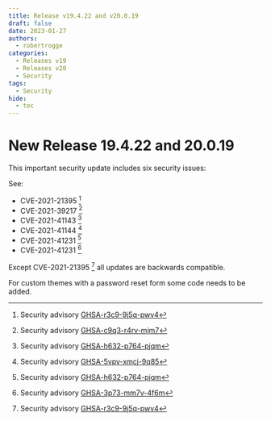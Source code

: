 ```yaml
---
title: Release v19.4.22 and v20.0.19
draft: false
date: 2023-01-27
authors:
  - robertrogge
categories:
  - Releases v19
  - Releases v20
  - Security
tags:
  - Security
hide:
  - toc
---
```


# New Release 19.4.22 and 20.0.19

This important security update includes six security issues:

<!-- more -->

See:

- CVE-2021-21395 [^1]
- CVE-2021-39217 [^2]
- CVE-2021-41143 [^3]
- CVE-2021-41144 [^4]
- CVE-2021-41231 [^5]
- CVE-2021-41231 [^6]

Except CVE-2021-21395 [^1] all updates are backwards compatible.

For custom themes with a password reset form some code needs to be added.

[^1]: Security advisory [GHSA-r3c9-9j5q-pwv4](https://github.com/advisories/GHSA-r3c9-9j5q-pwv4)
[^2]: Security advisory [GHSA-c9q3-r4rv-mjm7](https://github.com/advisories/GHSA-c9q3-r4rv-mjm7)
[^3]: Security advisory [GHSA-h632-p764-pjqm](https://github.com/advisories/GHSA-h632-p764-pjqm)
[^4]: Security advisory [GHSA-5vpv-xmcj-9q85](https://github.com/advisories/GHSA-5vpv-xmcj-9q85)
[^5]: Security advisory [GHSA-h632-p764-pjqm](https://github.com/advisories/GHSA-h632-p764-pjqm)
[^6]: Security advisory [GHSA-3p73-mm7v-4f6m](https://github.com/advisories/GHSA-3p73-mm7v-4f6m)
